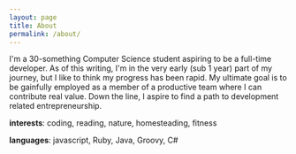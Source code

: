 ```yaml
---
layout: page
title: About
permalink: /about/
---
```


I'm a 30-something Computer Science student aspiring to be a full-time developer. As of this writing, I'm in the very early (sub 1 year) part of my journey, but I like to think my progress has been rapid. My ultimate goal is to be gainfully employed as a member of a productive team where I can contribute real value. Down the line, I aspire to find a path to development related entrepreneurship.


**interests**: coding, reading, nature, homesteading, fitness

**languages**: javascript, Ruby, Java, Groovy, C#